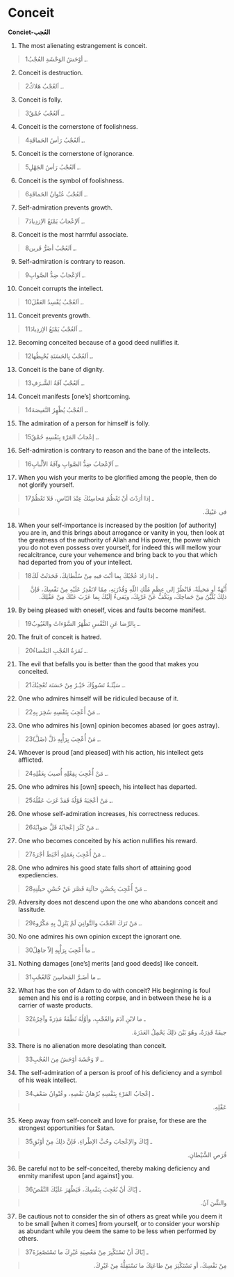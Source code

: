 Conceit
=======

**Conciet-العُجب**

1. The most alienating estrangement is conceit.

> 1ـ أوْحَشُ الوَحْشَةِ العُجْبُ.

2. Conceit is destruction.

> 2ـ اَلعُجْبُ هَلاكٌ.

3. Conceit is folly.

> 3ـ اَلعُجْبُ حُمْقٌ.

4. Conceit is the cornerstone of foolishness.

> 4ـ اَلعُجْبُ رَأسُ الحَماقَةِ.

5. Conceit is the cornerstone of ignorance.

> 5ـ اَلعُجْبُ رَأسُ الجَهْلِ.

6. Conceit is the symbol of foolishness.

> 6ـ اَلعُجْبُ عُنْوانُ الحَماقَةِ.

7. Self-admiration prevents growth.

> 7ـ اَلإعْجابُ يَمْنَعُ الاِزدِيادَ.

8. Conceit is the most harmful associate.

> 8ـ اَلعُجْبُ أضَرُّ قَرين.

9. Self-admiration is contrary to reason.

> 9ـ اَلإعْجابُ ضِدُّ الصَّوابِ.

10. Conceit corrupts the intellect.

> 10ـ اَلعُجْبُ يُفْسِدُ العَقْلَ.

11. Conceit prevents growth.

> 11ـ اَلعُجْبُ يَمْنَعُ الاِزدِيادَ.

12. Becoming conceited because of a good deed nullifies it.

> 12ـ اَلعُجْبُ بِالحَسَنَةِ يُحْبِطُها.

13. Conceit is the bane of dignity.

> 13ـ اَلعُجْبُ آفَةُ الشَّـرَفِ.

14. Conceit manifests [one’s] shortcoming.

> 14ـ اَلعُجْبُ يُظْهِرُ النَّقيصَةَ.

15. The admiration of a person for himself is folly.

> 15ـ إعْجابُ المَرْءِ بِنَفْسِهِ حُمْقٌ.

16. Self-admiration is contrary to reason and the bane of the
intellects.

> 16ـ اَلإعْجابُ ضِدُّ الصَّوابِ وآفَةُ الألْبابِ.

17. When you wish your merits to be glorified among the people, then do
not glorify yourself.

> 17ـ إذا أرَدْتَ أنْ تَعْظُمَ مَحاسِنُكَ عِنْدَ النّاسِ، فَلا تَعْظُمْ
<blockquote dir="rtl">
  <p>
في عَيْنِكَ.
  </p>
</blockquote>

18. When your self-importance is increased by the position [of
authority] you are in, and this brings about arrogance or vanity in you,
then look at the greatness of the authority of Allah and His power, the
power which you do not even possess over yourself, for indeed this will
mellow your recalcitrance, cure your vehemence and bring back to you
that which had departed from you of your intellect.

> 18ـ إذا زادَ عُجْبُكَ بِما أنْتَ فيهِ مِنْ سُلْطانِكَ، فَحَدَثَتْ لَكَ
<blockquote dir="rtl">
  <p>
أُبَّهَةٌ أو مَخيلَةٌ، فَانْظُرْ إلى عِظَمِ مُلْكِ اللّهِ
وَقُدْرَتِهِ، مِمّا لاتَقْدِرُ عَلَيْهِ مِنْ نَفْسِكَ، فَإنَّ ذلِكَ
يُلَيِّنُ مِنْ جَماحِكَ، ويَكُفُّ عَنْ غَرْبِكَ، ويَفيءُ إلَيْكَ بِما
عَزَبَ عَنْكَ مِنْ عَقْلِكَ.
  </p>
</blockquote>

19. By being pleased with oneself, vices and faults become manifest.

> 19ـ بِالرِّضا عَنِ النَّفْسِ تَظْهَرُ السَّوْءاتُ والعُيُوبُ.

20. The fruit of conceit is hatred.

> 20ـ ثَمَرَةُ العُجْبِ البَغْضاءُ.

21. The evil that befalls you is better than the good that makes you
conceited.

> 21ـ سَيِّئَـةٌ تَسُوؤُكَ خَيْـرٌ مِنْ حَسَنَة تُعْجِبُكَ.

22. One who admires himself will be ridiculed because of it.

> 22ـ مَنْ أُعْجِبَ بِنَفْسِهِ سُخِرَ بِهِ.

23. One who admires his [own] opinion becomes abased (or goes astray).

> 23ـ مَنْ أُعْجِبَ بِرَأْيِهِ ذَلَّ (ضَلَّ).

24. Whoever is proud [and pleased] with his action, his intellect gets
afflicted.

> 24ـ مَنْ أُعْجِبَ بِفِعْلِهِ أُصيبَ بِعَقْلِهِ.

25. One who admires his [own] speech, his intellect has departed.

> 25ـ مَنْ أعْجَبَهُ قَوْلُهُ فَقدْ غَرَبَ عَقْلُهُ.

26. One whose self-admiration increases, his correctness reduces.

> 26ـ مَنْ كَثُرَ إعْجابُهُ قَلَّ صَوابُهُ.

27. One who becomes conceited by his action nullifies his reward.

> 27ـ مَنْ أُعْجِبَ بِعَمَلِهِ أحْبَطَ أجْرَهُ.

28. One who admires his good state falls short of attaining good
expediencies.

> 28ـ مَنْ أُعْجِبَ بِحُسْنِ حالَتِهَ قَصَّرَ عَنْ حُسْنِ حيلَتِهِ.

29. Adversity does not descend upon the one who abandons conceit and
lassitude.

> 29ـ مَنْ تَرَكَ العُجْبَ والتَّوانِيَ لَمْ يَنْزِلْ بِهِ مَكْرُوهٌ.

30. No one admires his own opinion except the ignorant one.

> 30ـ ما أُعْجِبَ بِرَأْيِهِ إلاّ جاهِلٌ.

31. Nothing damages [one’s] merits [and good deeds] like conceit.

> 31ـ ما أضَـرَّ المَحاسِنَ كَالعُجْبِ.

32. What has the son of Adam to do with conceit? His beginning is foul
semen and his end is a rotting corpse, and in between these he is a
carrier of waste products.

> 32ـ ما لابْنِ آدَمَ والعُجْبِ، وأوَّلُهُ نُطْفَةٌ مَذِرَةٌ وآخِرُهُ
<blockquote dir="rtl">
  <p>
جيفَةٌ قَذِرَةٌ، وهُوَ بَيْنَ ذلِكَ يَحْمِلُ العَذَرَةَ.
  </p>
</blockquote>

33. There is no alienation more desolating than conceit.

> 33ـ لا وَحْشَةَ أوْحَشُ مِنَ العُجْبِ.

34. The self-admiration of a person is proof of his deficiency and a
symbol of his weak intellect.

> 34ـ إعْجابُ المَرْءِ بِنَفْسِهِ بُرْهانُ نَقْصِهِ، وعُنْوانُ ضَعْفِ
<blockquote dir="rtl">
  <p>
عَقْلِهِ.
  </p>
</blockquote>

35. Keep away from self-conceit and love for praise, for these are the
strongest opportunities for Satan.

> 35ـ إيّاكَ والإعْجابَ وحُبَّ الإطْراءِ، فَإنَّ ذلِكَ مِنْ أوْثَقِ
<blockquote dir="rtl">
  <p>
فُرَصِ الشَّيْطانِ.
  </p>
</blockquote>

36. Be careful not to be self-conceited, thereby making deficiency and
enmity manifest upon [and against] you.

> 36ـ إيّاكَ أنْ تُعْجِبَ بِنَفْسِكَ، فَيَظْهَرَ عَلَيْكَ النَّقْصُ
<blockquote dir="rtl">
  <p>
والشَّنَ آنُ.
  </p>
</blockquote>

37. Be cautious not to consider the sin of others as great while you
deem it to be small [when it comes] from yourself, or to consider your
worship as abundant while you deem the same to be less when performed by
others.

> 37ـ إيّاكَ أنْ تَسْتَكْبِرَ مِنْ مَعْصِيَةِ غَيْرِكَ ما تَسْتَصْغِرُهُ
<blockquote dir="rtl">
  <p>
مِنْ نَفْسِكَ، أو تَسْتَكْثِرَ مِنْ طاعَتِكَ ما تَسْتَقِلُّهُ مِنْ
غَيْرِكَ.
  </p>
</blockquote>


